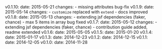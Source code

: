 v0.1.10:
  date: 2015-05-21
  changes:
    - missing attributes bug-fix
v0.1.9:
  date: 2015-05-14
  changes:
    - `customize` replaced with `extend`
    - docs improved
v0.1.8:
  date: 2015-05-13
  changes:
    - extending jsf dependencies (faker, chance)
    - max 5 items in array bug fixed
v0.1.7:
  date: 2015-05-12
  changes:
    - extending jsf dependencies (faker, chance)
    - contribution guide added, readme extended
v0.1.6:
  date: 2015-05-05
v0.1.5:
  date: 2015-01-20
v0.1.4:
  date: 2015-01-17
v0.1.3:
  date: 2014-12-23
v0.1.2:
  date: 2014-12-15
v0.1.1:
  date: 2014-12-05
v0.1.0:
  date: 2014-11-28
